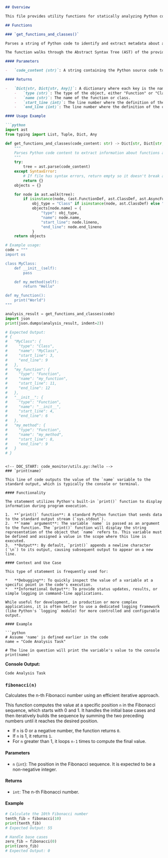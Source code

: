 ```markdown
## Overview

This file provides utility functions for statically analyzing Python code. It uses Python's built-in `ast` (Abstract Syntax Tree) module to parse code content and extract structural information about its components, such as functions and classes, without executing the code.

## Functions

### `get_functions_and_classes()`

Parses a string of Python code to identify and extract metadata about all defined functions (synchronous and asynchronous) and classes.

The function walks through the Abstract Syntax Tree (AST) of the provided code and collects details for each function and class definition it finds. If the input code contains syntax errors, the function will gracefully handle the exception and return an empty dictionary to prevent breaking the analysis process.

#### Parameters

-   `code_content (str)`: A string containing the Python source code to be analyzed.

#### Returns

-   `Dict[str, Dict[str, Any]]`: A dictionary where each key is the name of a discovered function or class. The corresponding value is another dictionary containing the following metadata:
    -   `type (str)`: The type of the object, either "Function" or "Class".
    -   `name (str)`: The name of the function or class.
    -   `start_line (int)`: The line number where the definition of the object begins.
    -   `end_line (int)`: The line number where the definition of the object ends.

#### Usage Example

```python
import ast
from typing import List, Tuple, Dict, Any

def get_functions_and_classes(code_content: str) -> Dict[str, Dict[str, Any]]:
    """
    Parses Python code content to extract information about functions and classes.
    """
    try:
        tree = ast.parse(code_content)
    except SyntaxError:
        # If file has syntax errors, return empty so it doesn't break analysis
        return {}
    objects = {}

    for node in ast.walk(tree):
        if isinstance(node, (ast.FunctionDef, ast.ClassDef, ast.AsyncFunctionDef)):
            obj_type = "Class" if isinstance(node, ast.ClassDef) else "Function"
            objects[node.name] = {
                "type": obj_type,
                "name": node.name,
                "start_line": node.lineno,
                "end_line": node.end_lineno
            }
    return objects

# Example usage:
code = """
import os

class MyClass:
    def __init__(self):
        pass

    def my_method(self):
        return "Hello"

def my_function():
    print("World")
"""

analysis_result = get_functions_and_classes(code)
import json
print(json.dumps(analysis_result, indent=2))

# Expected Output:
# {
#   "MyClass": {
#     "type": "Class",
#     "name": "MyClass",
#     "start_line": 3,
#     "end_line": 9
#   },
#   "my_function": {
#     "type": "Function",
#     "name": "my_function",
#     "start_line": 11,
#     "end_line": 12
#   },
#   "__init__": {
#     "type": "Function",
#     "name": "__init__",
#     "start_line": 4,
#     "end_line": 6
#   },
#   "my_method": {
#     "type": "Function",
#     "name": "my_method",
#     "start_line": 8,
#     "end_line": 9
#   }
# }
```
```

<!-- DOC_START: code_monitor/utils.py::hello -->
### `print(name)`

This line of code outputs the value of the `name` variable to the standard output, which is typically the console or terminal.

#### Functionality

The statement utilizes Python's built-in `print()` function to display information during program execution.

1.  **`print()` function**: A standard Python function that sends data to the standard output stream (`sys.stdout`).
2.  **`name` argument**: The variable `name` is passed as an argument to the function. The `print()` function will display the string representation of the object that `name` refers to. This variable must be defined and assigned a value in the scope where this line is executed.
3.  **Output**: By default, `print()` appends a newline character (`\n`) to its output, causing subsequent output to appear on a new line.

#### Context and Use Case

This type of statement is frequently used for:

*   **Debugging**: To quickly inspect the value of a variable at a specific point in the code's execution.
*   **Informational Output**: To provide status updates, results, or simple logging in command-line applications.

While useful for development, in production or more complex applications, it is often better to use a dedicated logging framework (like Python's `logging` module) for more controlled and configurable output.

#### Example

```python
# Assume 'name' is defined earlier in the code
name = "Code Analysis Task"

# The line in question will print the variable's value to the console
print(name)
```

**Console Output:**

```
Code Analysis Task
```
<!-- DOC_END: code_monitor/utils.py::hello -->

<!-- DOC_START: code_monitor/utils.py::calculate_fibonacci -->
### `fibonacci(n)`

Calculates the n-th Fibonacci number using an efficient iterative approach.

This function computes the value at a specific position `n` in the Fibonacci sequence, which starts with 0 and 1. It handles the initial base cases and then iteratively builds the sequence by summing the two preceding numbers until it reaches the desired position.

-   If `n` is 0 or a negative number, the function returns `0`.
-   If `n` is 1, it returns `1`.
-   For `n` greater than 1, it loops `n-1` times to compute the final value.

#### Parameters

-   `n` (`int`): The position in the Fibonacci sequence. It is expected to be a non-negative integer.

#### Returns

-   `int`: The n-th Fibonacci number.

#### Example

```python
# Calculate the 10th Fibonacci number
tenth_fib = fibonacci(10)
print(tenth_fib)
# Expected Output: 55

# Handle base cases
zero_fib = fibonacci(0)
print(zero_fib)
# Expected Output: 0
```
<!-- DOC_END: code_monitor/utils.py::calculate_fibonacci -->